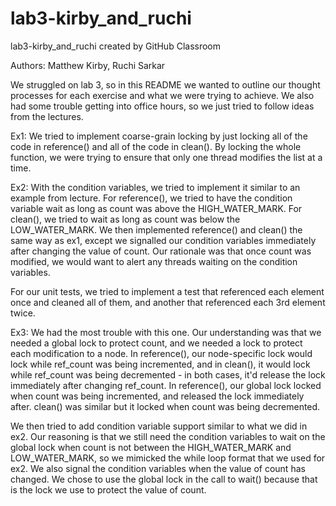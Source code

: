 # lab3-kirby_and_ruchi
lab3-kirby_and_ruchi created by GitHub Classroom

Authors: Matthew Kirby, Ruchi Sarkar 

We struggled on lab 3, so in this README we wanted to outline our thought processes for each exercise and what we were trying to achieve. We also had some trouble getting into office hours, so we just tried to follow ideas from the lectures. 

Ex1: We tried to implement coarse-grain locking by just locking all of the code in reference() and all of the code in clean(). By locking the whole function, we were trying to ensure that only one thread modifies the list at a time. 

Ex2: With the condition variables, we tried to implement it similar to an example from lecture. For reference(), we tried to have the condition variable wait as long as count was above the HIGH_WATER_MARK. For clean(), we tried to wait as long as count was below the LOW_WATER_MARK. We then implemented reference() and clean() the same way as ex1, except we signalled our condition variables immediately after changing the value of count. Our rationale was that once count was modified, we would want to alert any threads waiting on the condition variables. 

For our unit tests, we tried to implement a test that referenced each element once and cleaned all of them, and another that referenced each 3rd element twice. 

Ex3: We had the most trouble with this one. Our understanding was that we needed a global lock to protect count, and we needed a lock to protect each modification to a node. In reference(), our node-specific lock would lock while ref_count was being incremented, and in clean(), it would lock while ref_count was being decremented - in both cases, it'd release the lock immediately after changing ref_count. In reference(), our global lock locked when count was being incremented, and released the lock immediately after. clean() was similar but it locked when count was being decremented.

We then tried to add condition variable support similar to what we did in ex2. Our reasoning is that we still need the condition variables to wait on the global lock when count is not between the HIGH_WATER_MARK and LOW_WATER_MARK, so we mimicked the while loop format that we used for ex2. We also signal the condition variables when the value of count has changed. We chose to use the global lock in the call to wait() because that is the lock we use to protect the value of count. 
